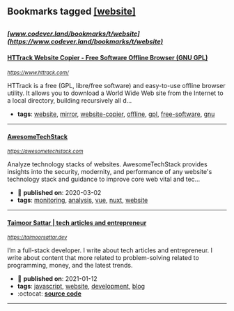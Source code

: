 ## Bookmarks tagged [[website]](https://www.codever.land/search?q=[website])

_<sup><sup>[www.codever.land/bookmarks/t/website](https://www.codever.land/bookmarks/t/website)</sup></sup>_
---
#### [HTTrack Website Copier - Free Software Offline Browser (GNU GPL)](https://www.httrack.com/)
_<sup>https://www.httrack.com/</sup>_

HTTrack is a free (GPL, libre/free software) and easy-to-use offline browser utility. It allows you to download a World Wide Web site from the Internet to a local directory, building recursively all d...
* **tags**: [website](../tagged/website.md), [mirror](../tagged/mirror.md), [website-copier](../tagged/website-copier.md), [offline](../tagged/offline.md), [gpl](../tagged/gpl.md), [free-software](../tagged/free-software.md), [gnu](../tagged/gnu.md)
---
#### [AwesomeTechStack](https://awesometechstack.com)
_<sup>https://awesometechstack.com</sup>_

Analyze technology stacks of websites. AwesomeTechStack provides insights into the security, modernity, and performance of any website's technology stack and guidance to improve core web vital and tec...
* :calendar: **published on**: 2020-03-02
* **tags**: [monitoring](../tagged/monitoring.md), [analysis](../tagged/analysis.md), [vue](../tagged/vue.md), [nuxt](../tagged/nuxt.md), [website](../tagged/website.md)
---
#### [Taimoor Sattar | tech articles and entrepreneur](https://taimoorsattar.dev)
_<sup>https://taimoorsattar.dev</sup>_

I’m a full-stack developer. I write about tech articles and entrepreneur. I write about content that more related to problem-solving related to programming, money, and the latest trends.
* :calendar: **published on**: 2021-01-12
* **tags**: [javascript](../tagged/javascript.md), [website](../tagged/website.md), [development](../tagged/development.md), [blog](../tagged/blog.md)
* :octocat: **[source code](https://github.com/taimoorsattar7/taimoorsattar.dev)**
---
